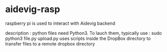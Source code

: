 # aidevig-rasp
raspberry pi is used to interact with Aidevig backend

description :
python files need Python3. To lauch them, typically use : sudo python3 file.py 
upload.py uses scripts inside the DropBox directory to transfer files to a remote dropbox directory


